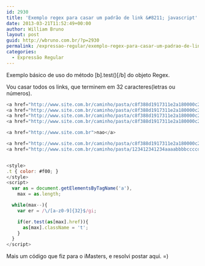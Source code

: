 ```yaml
---
id: 2930
title: 'Exemplo regex para casar um padrão de link &#8211; javascript'
date: 2013-03-21T11:52:49+00:00
author: William Bruno
layout: post
guid: http://wbruno.com.br/?p=2930
permalink: /expressao-regular/exemplo-regex-para-casar-um-padrao-de-link-javascript/
categories:
  - Expressão Regular
---
```

Exemplo básico de uso do método [b].test()[/b] do objeto Regex.

Vou casar todos os links, que terminem em 32 caracteres(letras ou números).

``` js
<a href="http://www.site.com.br/caminho/pasta/c8f388d1917311e2a180000c29d05625">sim</a>
<a href="http://www.site.com.br/caminho/pasta/c8f388d1917311e2a180000c29d05625">sim</a>
<a href="http://www.site.com.br/caminho/pasta/c8f388d1917311e2a180000c29d05625aa">nao</a>
<a href="http://www.site.com.br/caminho/pasta/c8f388d1917311e2a180000c29d05625">sim</a>

<a href="http://www.site.com.br">nao</a>

<a href="http://www.site.com.br/caminho/pasta/c8f388d1917311e2a180000c29d05625aa">nao</a>
<a href="http://www.site.com.br/caminho/pasta/123412341234aaaabbbbccccddddeeee">sim</a>


<style>
.t { color: #f00; }
</style>
<script>
  var as = document.getElementsByTagName('a'),
    max = as.length;

  while(max--){
    var er = /\/[a-z0-9]{32}$/gi;

    if(er.test(as[max].href)){
      as[max].className = 't';
    }
  }
</script>
```

Mais um código que fiz para o iMasters, e resolvi postar aqui. =)